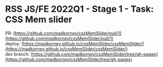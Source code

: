 # RSS JS/FE 2022Q1 - Stage 1 - Task: CSS Mem slider


PR:  [https://github.com/madkorney/cssMemSlider/pull/1](https://github.com/madkorney/cssMemSlider/pull/1)  
deploy: [https://madkorney.github.io/cssMemSlider/cssMemSlider/](https://madkorney.github.io/cssMemSlider/cssMemSlider/)  
dev branch:  [https://github.com/madkorney/cssMemSlider/tree/gh-pages](https://github.com/madkorney/cssMemSlider/tree/gh-pages)  